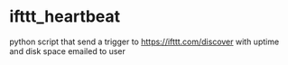 # ifttt_heartbeat
python script that send a trigger to https://ifttt.com/discover with uptime and disk space emailed to user


